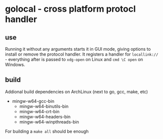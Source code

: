 # golocal - cross platform protocl handler

## use

Running it without any arguments starts it in GUI mode, giving options to install or remove the protocol handler. It registers a handler for `locallink://` - everything after is passed to `xdg-open` on Linux and `cmd \C open` on Windows. 

## build

Addional build dependencies on ArchLinux (next to go, gcc, make, etc)

  * mingw-w64-gcc-bin
    * mingw-w64-binutils-bin
    * mingw-w64-crt-bin
    * mingw-w64-headers-bin
    * mingw-w64-winpthreads-bin

For building a `make all` should be enough
